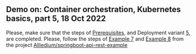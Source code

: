 ## Demo on: Container orchestration, Kubernetes basics, part 5, 18 Oct 2022

Please, make sure that the steps of [Prerequisites](https://github.com/Alliedium/springboot-api-rest-example/tree/master/.k8s#prerequisites), 
and Deployment variant
[5](https://github.com/Alliedium/springboot-api-rest-example/tree/master/.k8s#5-deployment-statefulset-configmap-secret), 
are completed.
Please, follow the steps of 
[Example 7](https://github.com/Alliedium/springboot-api-rest-example/tree/master/.k8s/7-cronjob-with-aws-s3)
and [Example 8](https://github.com/Alliedium/springboot-api-rest-example/tree/master/.k8s/8-pgadmin) 
from the project 
[Alliedium/springboot-api-rest-example](https://github.com/Alliedium/springboot-api-rest-example/) 


